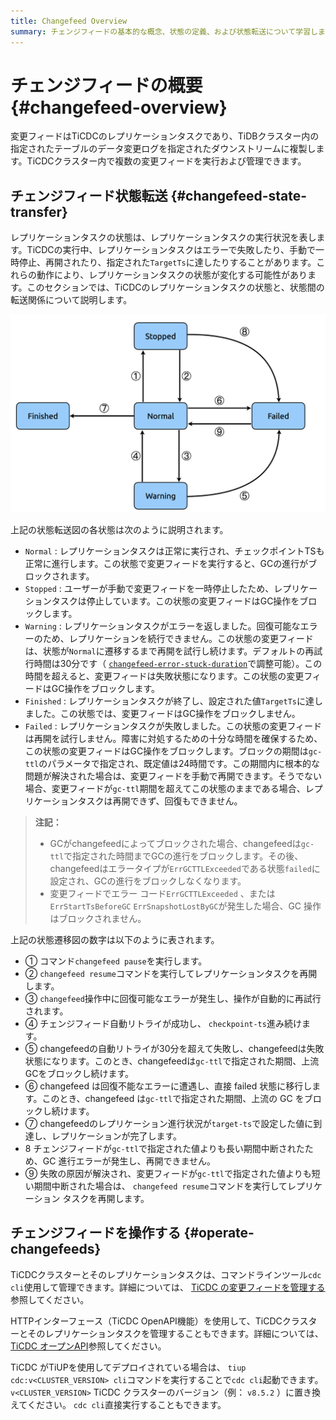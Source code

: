 ```yaml
---
title: Changefeed Overview
summary: チェンジフィードの基本的な概念、状態の定義、および状態転送について学習します。
---
```


# チェンジフィードの概要 {#changefeed-overview}

変更フィードはTiCDCのレプリケーションタスクであり、TiDBクラスター内の指定されたテーブルのデータ変更ログを指定されたダウンストリームに複製します。TiCDCクラスター内で複数の変更フィードを実行および管理できます。

## チェンジフィード状態転送 {#changefeed-state-transfer}

レプリケーションタスクの状態は、レプリケーションタスクの実行状況を表します。TiCDCの実行中、レプリケーションタスクはエラーで失敗したり、手動で一時停止、再開されたり、指定された`TargetTs`に達したりすることがあります。これらの動作により、レプリケーションタスクの状態が変化する可能性があります。このセクションでは、TiCDCのレプリケーションタスクの状態と、状態間の転送関係について説明します。

![TiCDC state transfer](/media/ticdc/ticdc-changefeed-state-transfer.png)

上記の状態転送図の各状態は次のように説明されます。

-   `Normal` : レプリケーションタスクは正常に実行され、チェックポイントTSも正常に進行します。この状態で変更フィードを実行すると、GCの進行がブロックされます。
-   `Stopped` : ユーザーが手動で変更フィードを一時停止したため、レプリケーションタスクは停止しています。この状態の変更フィードはGC操作をブロックします。
-   `Warning` : レプリケーションタスクがエラーを返しました。回復可能なエラーのため、レプリケーションを続行できません。この状態の変更フィードは、状態が`Normal`に遷移するまで再開を試行し続けます。デフォルトの再試行時間は30分です（ [`changefeed-error-stuck-duration`](/ticdc/ticdc-changefeed-config.md)で調整可能）。この時間を超えると、変更フィードは失敗状態になります。この状態の変更フィードはGC操作をブロックします。
-   `Finished` : レプリケーションタスクが終了し、設定された値`TargetTs`に達しました。この状態では、変更フィードはGC操作をブロックしません。
-   `Failed` : レプリケーションタスクが失敗しました。この状態の変更フィードは再開を試行しません。障害に対処するための十分な時間を確保するため、この状態の変更フィードはGC操作をブロックします。ブロックの期間は`gc-ttl`のパラメータで指定され、既定値は24時間です。この期間内に根本的な問題が解決された場合は、変更フィードを手動で再開できます。そうでない場合、変更フィードが`gc-ttl`期間を超えてこの状態のままである場合、レプリケーションタスクは再開できず、回復もできません。

> **注記：**
>
> -   GCがchangefeedによってブロックされた場合、changefeedは`gc-ttl`で指定された時間までGCの進行をブロックします。その後、changefeedはエラータイプが`ErrGCTTLExceeded`である状態`failed`に設定され、GCの進行をブロックしなくなります。
> -   変更フィードでエラー コード`ErrGCTTLExceeded` 、または`ErrStartTsBeforeGC` `ErrSnapshotLostByGC`が発生した場合、GC 操作はブロックされません。

上記の状態遷移図の数字は以下のように表されます。

-   ① コマンド`changefeed pause`を実行します。
-   ② `changefeed resume`コマンドを実行してレプリケーションタスクを再開します。
-   ③ `changefeed`操作中に回復可能なエラーが発生し、操作が自動的に再試行されます。
-   ④ チェンジフィード自動リトライが成功し、 `checkpoint-ts`進み続けます。
-   ⑤ changefeedの自動リトライが30分を超えて失敗し、changefeedは失敗状態になります。このとき、changefeedは`gc-ttl`で指定された期間、上流GCをブロックし続けます。
-   ⑥ changefeed は回復不能なエラーに遭遇し、直接 failed 状態に移行します。このとき、changefeed は`gc-ttl`で指定された期間、上流の GC をブロックし続けます。
-   ⑦ changefeedのレプリケーション進行状況が`target-ts`で設定した値に到達し、レプリケーションが完了します。
-   8 チェンジフィードが`gc-ttl`で指定された値よりも長い期間中断されたため、GC 進行エラーが発生し、再開できません。
-   ⑨ 失敗の原因が解決され、変更フィードが`gc-ttl`で指定された値よりも短い期間中断された場合は、 `changefeed resume`コマンドを実行してレプリケーション タスクを再開します。

## チェンジフィードを操作する {#operate-changefeeds}

TiCDCクラスターとそのレプリケーションタスクは、コマンドラインツール`cdc cli`使用して管理できます。詳細については、 [TiCDC の変更フィードを管理する](/ticdc/ticdc-manage-changefeed.md)参照してください。

HTTPインターフェース（TiCDC OpenAPI機能）を使用して、TiCDCクラスターとそのレプリケーションタスクを管理することもできます。詳細については、 [TiCDC オープンAPI](/ticdc/ticdc-open-api.md)参照してください。

TiCDC がTiUPを使用してデプロイされている場合は、 `tiup cdc:v<CLUSTER_VERSION> cli`コマンドを実行することで`cdc cli`起動できます。 `v<CLUSTER_VERSION>` TiCDC クラスターのバージョン（例： `v8.5.2` ）に置き換えてください。 `cdc cli`直接実行することもできます。
